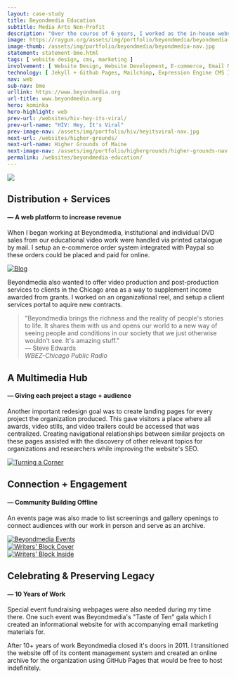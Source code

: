 ```yaml
---
layout: case-study
title: Beyondmedia Education
subtitle: Media Arts Non-Profit
description: "Over the course of 6 years, I worked as the in-house website designer for Beyondmedia Education. Expanding the non-profits website to incorporate an online marketplace for educators and institutions to purchase our films was a major focus on the organization's website redesign. I created a custom solution using the Expression Engine CMS to facilitate online sales in combination with media-rich landing pages for each of the organizations projects to improve SEO."
image: https://raygun.org/assets/img/portfolio/beyondmedia/beyondmedia-store.png
image-thumb: /assets/img/portfolio/beyondmedia/beyondmedia-nav.jpg
statement: statement-bme.html
tags: [ website design, cms, marketing ]
involvement: [ Website Design, Website Development, E-commerce, Email Marketing, Google Ads, SEO, CMS Training, Fundraising, Grantwriting ]
technology: [ Jekyll + Github Pages, Mailchimp, Expression Engine CMS ]
nav: web
sub-nav: bme
urllink: https://www.beyondmedia.org
url-title: www.beyondmedia.org
hero: kominka
hero-highlight: web
prev-url: /websites/hiv-hey-its-viral/
prev-url-name: "HIV: Hey, It's Viral"
prev-image-nav: /assets/img/portfolio/hiv/heyitsviral-nav.jpg
next-url: /websites/higher-grounds/
next-url-name: Higher Grounds of Maine
next-image-nav: /assets/img/portfolio/highergrounds/higher-grounds-nav.png
permalink: /websites/beyondmedia-education/
---
```

<div class="container-fluid bme bg-white">
  <div class="container">
    <div class="row align-items-center py-5" id="trigger-1">
      <div class="col-lg-7 col-md-12">  
        <div class="scroll-full-cs">
          <a href="/assets/img/portfolio/beyondmedia/beyondmedia-store-scroll.png" class="glightboxGallery"><img src="/assets/img/portfolio/beyondmedia/beyondmedia-store-scroll.png" class="img-fluid cursor-zoom" data-aos="fade-up" data-aos-anchor-placement="top-bottom" data-aos-anchor="#trigger-1" data-aos-once="true"></a>
        </div>
      </div>
      <div class="col-lg-5 col-md-12 ps-4 pt-4" data-aos="fade-up" data-aos-anchor-placement="top-bottom" data-aos-anchor="#trigger-1" data-aos-once="true">
        <h2 class="bme">Distribution + Services</h2>
        <h4 class="bme pb-4">&mdash; A web platform to increase revenue</h4>
        <p>When I began working at Beyondmedia, institutional and individual DVD sales from our educational video work were handled via printed catalogue by mail. I setup an e-commerce order system integrated with Paypal so these orders could be placed and paid for online.</p>
      </div>
    </div>
    <div class="row align-items-center mt-5" id="trigger-2">
      <div class="col-lg-7 col-md-12" data-aos="fade-up" data-aos-anchor-placement="center-bottom" data-aos-anchor="#trigger-2" data-aos-once="true">
          <a href="/assets/img/portfolio/beyondmedia/beyondmedia-clients.png" class="glightboxGallery"><img src="/assets/img/portfolio/beyondmedia/beyondmedia-clients.png" alt="Blog" class="img-fluid cursor-zoom"></a> 
      </div>
      <div class="col-lg-5 col-md-12 ps-4 pt-4" data-aos="fade-up" data-aos-anchor-placement="center-bottom" data-aos-anchor="#trigger-2" data-aos-once="true">
        <p>Beyondmedia also wanted to offer video production and post-production services to clients in the Chicago area as a way to supplement income awarded from grants. I worked on an organizational reel, and setup a client services portal to aquire new contracts.</p>
        <p class="pt-5"><blockquote class="bme left-bar">"Beyondmedia brings the richness and the reality of people's stories to life. It shares them with us and opens our world to a new way of seeing people and conditions in our society that we just otherwise wouldn't see. It's amazing stuff."
        <div class="text-end fs-6 pt-4"> &mdash; Steve Edwards<br /><em>WBEZ-Chicago Public Radio</em></div></blockquote></p>
      </div>
    </div>
    <div class="row align-items-center pt-5" id="trigger-3">
      <div class="col-lg-5 col-md-12" data-aos="fade-up" data-aos-anchor-position="center-bottom" data-aos-anchor="#trigger-3" data-aos-once="true">
        <h2 class="bme">A Multimedia Hub</h2>
        <h4 class="bme pb-4">&mdash; Giving each project a stage + audience</h4>
        <p>Another important redesign goal was to create landing pages for every project the organization produced. This gave visitors a place where all awards, video stills, and video trailers could be accessed that was centralized. Creating navigational relationships between similar projects on these pages assisted with the discovery of other relevant topics for organizations and researchers while improving the website's SEO.</p>
      </div>
      <div class="col-lg-7 col-md-12" data-aos="fade-up" data-aos-anchor-position="center-bottom" data-aos-anchor="#trigger-3" data-aos-once="true">
        <a href="/assets/img/portfolio/beyondmedia/beyondmedia-project_002.png" class="glightboxGallery"><img src="/assets/img/portfolio/beyondmedia/beyondmedia-project_002.png" alt="Turning a Corner" class="img-fluid cursor-zoom"></a>
      </div>
    </div>
    <div class="row align-items-center my-5" id="trigger-4">
      <div class="col-lg-5 col-md-12" data-aos="fade-up" data-aos-once="true">
        <h2 class="bme">Connection + Engagement</h2>
        <h4 class="bme pb-4">&mdash; Community Building Offline</h4>
        <p>An events page was also made to list screenings and gallery openings to connect audiences with our work in person and serve as an archive.</p>
      </div>
      <div class="col-lg-7 col-md-12" data-aos="fade-up" data-aos-anchor="#trigger-4" data-aos-anchor-placement="center-bottom" data-aos-once="true"><a href="/assets/img/portfolio/beyondmedia/beyondmedia-events.png" class="glightboxGallery"><img src="/assets/img/portfolio/beyondmedia/beyondmedia-events.png" alt="Beyondmedia Events"  class="img-fluid cursor-zoom"></a>
      </div>
    </div>
    <div class="row align-items-center py-5" id="trigger-5">
        <div class="col-lg-6 col-md-12 pb-5">
          <a href="/assets/img/portfolio/beyondmedia/beyondmedia-tasteoften_001.png" class="glightboxGallery"><img src="/assets/img/portfolio/beyondmedia/beyondmedia-tasteoften_001.png" alt="Writers' Block Cover" class="img-fluid cursor-zoom" data-aos="fade-up" data-aos-anchor="#trigger-5" data-aos-once="true"></a>
        </div>
        <div class="col-lg-6 col-md-12 pb-5">
          <a href="/assets/img/portfolio/beyondmedia/beyondmedia-tasteoften_002.png" class="glightboxGallery"><img src="/assets/img/portfolio/beyondmedia/beyondmedia-tasteoften_002.png" alt="Writers' Block Inside"  class="img-fluid cursor-zoom" data-aos="fade-up"  data-aos-anchor="#trigger-5" data-aos-once="true"></a>
        </div>
      </div>
      <div class="row align-items-center pb-5" id="trigger-6">
        <div class="col-12" data-aos="fade-up" data-aos-anchor-position="center-bottom" data-aos-once="true" data-aos-anchor="#trigger-6">
          <h2 class="bme">Celebrating & Preserving Legacy</h2>
          <h4 class="bme pb-4">&mdash; 10 Years of Work</h4>
          <p>Special event fundraising webpages were also needed during my time there. One such event was Beyondmedia's "Taste of Ten" gala which I created an informational website for with accompanying email marketing materials for.</p>
          <p>After 10+ years of work Beyondmedia closed it's doors in 2011. I transitioned the website off of its content management system and created an online archive for the organization using GitHub Pages that would be free to host indefinitely.</p>
        </div>
      </div>
  </div>
</div>